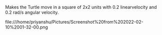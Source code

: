 Makes the Turtle move in a square of 2x2 units with 0.2 linearvelocity and 0.2 rad/s angular velocity.

file:///home/priyanshu/Pictures/Screenshot%20from%202022-02-10%2001-32-00.png
